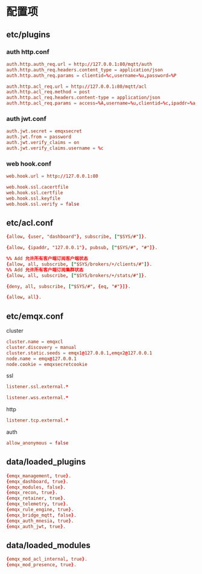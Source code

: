 # 配置项

## etc/plugins

### auth http.conf

```conf
auth.http.auth_req.url = http://127.0.0.1:80/mqtt/auth
auth.http.auth_req.headers.content_type = application/json
auth.http.auth_req.params = clientid=%c,username=%u,password=%P

auth.http.acl_req.url = http://127.0.0.1:80/mqtt/acl
auth.http.acl_req.method = post
auth.http.acl_req.headers.content-type = application/json
auth.http.acl_req.params = access=%A,username=%u,clientid=%c,ipaddr=%a,topic=%t,mountpoint=%m
```

### auth jwt.conf

```conf
auth.jwt.secret = emqxsecret
auth.jwt.from = password
auth.jwt.verify_claims = on
auth.jwt.verify_claims.username = %c
```

### web hook.conf

```conf
web.hook.url = http://127.0.0.1:80

web.hook.ssl.cacertfile
web.hook.ssl.certfile
web.hook.ssl.keyfile
web.hook.ssl.verify = false
```

## etc/acl.conf

```conf
{allow, {user, "dashboard"}, subscribe, ["$SYS/#"]}.

{allow, {ipaddr, "127.0.0.1"}, pubsub, ["$SYS/#", "#"]}.

%% Add 允许所有客户端订阅客户端状态
{allow, all, subscribe, ["$SYS/brokers/+/clients/#"]}.
%% Add 允许所有客户端订阅集群状态
{allow, all, subscribe, ["$SYS/brokers/+/stats/#"]}.

{deny, all, subscribe, ["$SYS/#", {eq, "#"}]}.

{allow, all}.

```

## etc/emqx.conf

cluster

```conf
cluster.name = emqxcl
cluster.discovery = manual
cluster.static.seeds = emqx1@127.0.0.1,emqx2@127.0.0.1
node.name = emqx@127.0.0.1
node.cookie = emqxsecretcookie
```

ssl

```conf
listener.ssl.external.*

listener.wss.external.*
```

http

```conf
listener.tcp.external.*
```

auth

```conf
allow_anonymous = false

```

## data/loaded_plugins

```conf
{emqx_management, true}.
{emqx_dashboard, true}.
{emqx_modules, false}.
{emqx_recon, true}.
{emqx_retainer, true}.
{emqx_telemetry, true}.
{emqx_rule_engine, true}.
{emqx_bridge_mqtt, false}.
{emqx_auth_mnesia, true}.
{emqx_auth_jwt, true}.
```

## data/loaded_modules

```conf
{emqx_mod_acl_internal, true}.
{emqx_mod_presence, true}.
```
